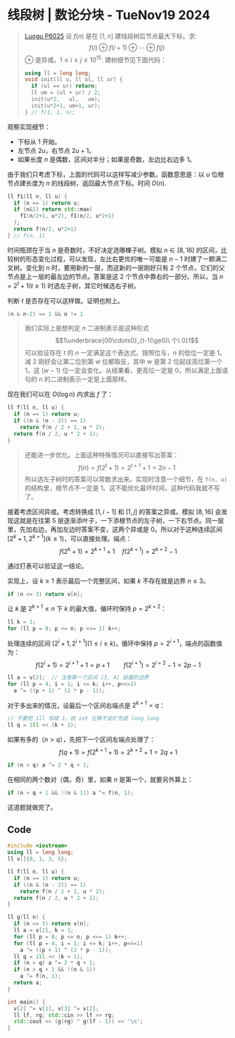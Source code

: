 # 线段树 | 数论分块 - TueNov19 2024
> [Luogu P6025](https://www.luogu.com.cn/problem/P6025)
> 设 $f(n)$ 是在 $[1, n]$ 建线段树后节点最大下标。求:
> $$f(i)\oplus f(i+1)\oplus\cdots\oplus f(j)$$
> $\oplus$ 是异或。$1\le i\le j\le10^{15}$. 建树细节见下面代码：
> ```cpp
> using ll = long long;
> void init(ll u, ll ul, ll ur) {
>   if (ul == ur) return;
>   ll um = (ul + ur) / 2;
>   init(u*2,   ul,   um);
>   init(u*2+1, um+1, ur);
> } // f(1, 1, n);
> ```

观察实现细节：
- 下标从 1 开始。
- 左节点 $2u$，右节点 $2u+1$。
- 如果长度 $n$ 是偶数，区间对半分；如果是奇数，左边比右边多 1。

由于我们只考虑下标，上面的代码可以这样写减少参数。函数意思是：以 $u$ 位根节点建长度为 $n$ 的线段树，返回最大节点下标。时间 $O(n)$.
```cpp
ll f1(ll n, ll u) {
  if (n == 1) return u;
  if (n&1) return std::max(
    f1(n/2+1, u*2), f1(n/2, u*2+1)
  );
  return f(n/2, u*2+1)
} // f(n, 1)
```
时间瓶颈在于当 $n$ 是奇数时，不好决定选哪棵子树。模拟 $n\in[8,16]$ 的区间，比较树的形态变化过程，可以发现，左比右更优的唯一可能是 $n-1$ 时建了一颗满二叉树。变化到 $n$ 时，要用新的一层，而这新的一层刚好只有 2 个节点，它们的父节点是上一层的最左边的节点。答案是这 2 个节点中靠右的一部分。所以，当 $n=2^t+1(t\ge1)$ 时选左子树，其它时候选右子树。

判断 $t$ 是否存在可以这样做。证明也附上。
```cpp
(n & n-2) == 1 && n != 1
```
> 我们实际上是想判定 $n$ 二进制表示是这种形式
> $$1\underbrace{00\cdots0}_{t-1(\ge0)\ 个\ 0}1$$
> 可以验证存在 $t$ 的 $n$ 一定满足这个表达式。按照位与，$n$ 的低位一定是 1。减 2 刚好会让第二位到第 $w$ 位都取反，其中 $w$ 是第 2 位起往高位第一个 1。这 $(w-1)$ 位一定会变化。从结果看，更高位一定是 0，所以满足上面语句的 $n$ 的二进制表示一定是上面那样。

现在我们可以在 $O(\log n)$ 内求出 $f$ 了：
```cpp
ll f(ll n, ll u) {
  if (n == 1) return u;
  if ((n & (n - 2)) == 1)
    return f(n / 2 + 1, u * 2);
  return f(n / 2, u * 2 + 1);
}
```

> 还能进一步优化。上面这种特殊情况可以直接写出答案：
> $$f(n)=f(2^t+1)=2^{t+1}+1=2n-1$$
> 所以选左子树时的答案可以常数求出来。实现时注意一个细节，在 `f(n, u)` 的结构里，根节点不一定是 1。这不能优化最坏时间，这种代码我就不写了。

接着考虑区间异或。考虑转换成 $[1, i-1]$ 和 $[1, j]$ 的答案之异或。模拟 $[8,16]$ 会发现这就是在往第 5 层逐渐添叶子，一下添根节点的左子树，一下右节点。同一层里，先加右边，再加左边时答案不变，这两个异或是 0。所以对于这种连续区间 $[2^k+1, 2^{k+1}](k\ge1)$，可以直接处理。端点：
$$f(2^k+1)=2^{k+1}+1\quad f(2^{k+1})=2^{k+2}-1$$

通过打表可以验证这一结论。

实现上，设 $k\ge1$ 表示最后一个完整区间，如果 $k$ 不存在就是边界 $n\le3$。
```cpp
if (n <= 3) return v[n];
```
让 $k$ 是 $2^{k+1}\le n$ 下 $k$ 的最大值，循环时保持 $p=2^{k+2}$：
```cpp
ll k = 1;
for (ll p = 8; p <= n; p <<= 1) k++;
```
处理连续的区间 $[2^i+1, 2^{i+1}](1\le i\le k)$，循环中保持 $p=2^{i+1}$，端点的函数值为：
$$f(2^i+1)=2^{i+1}+1=p+1\qquad f(2^{i+1})=2^{i+2}-1=2p-1$$
```cpp
ll a = v[2];  // 注意第一个区间 [3, 4] 前面的边界
for (ll p = 4, i = 1; i <= k; i++, p<<=1)
  a ^= ((p + 1) ^ (2 * p - 1));
```
对于多出来的情况，设最后一个区间右端点是 $2^{k+1}=q$：
```cpp
// 不要把 1ll 写成 1，给 int 左移不会扩充成 long long
ll q = 1ll << (k + 1);
```
如果有多的（$n>q$），先把下一个区间左端点处理了：
$$f(q+1)=f(2^{k+1}+1)=2^{k+2}+1=2q+1$$
```cpp
if (n > q) a ^= 2 * q + 1;
```
在相同的两个数对（偶，奇）里，如果 $n$ 是第一个，就要另外算上：
```cpp
if (n > q + 1 && !(n & 1)) a ^= f(n, 1);
```
这道题就做完了。

## Code
```cpp
#include <iostream>
using ll = long long;
ll v[]{0, 1, 3, 5};

ll f(ll n, ll u) {
  if (n == 1) return u;
  if ((n & (n - 2)) == 1)
    return f(n / 2 + 1, u * 2);
  return f(n / 2, u * 2 + 1);
}

ll g(ll n) {
  if (n <= 3) return v[n];
  ll a = v[2], k = 1;
  for (ll p = 8; p <= n; p <<= 1) k++;
  for (ll p = 4, i = 1; i <= k; i++, p<<=1)
    a ^= ((p + 1) ^ (2 * p - 1));
  ll q = 1ll << (k + 1);
  if (n > q) a ^= 2 * q + 1;
  if (n > q + 1 && !(n & 1))
    a ^= f(n, 1);
  return a;
}

int main() {
  v[2] ^= v[1], v[3] ^= v[2];
  ll lf, rg; std::cin >> lf >> rg;
  std::cout << (g(rg) ^ g(lf - 1)) << '\n';
}
```
